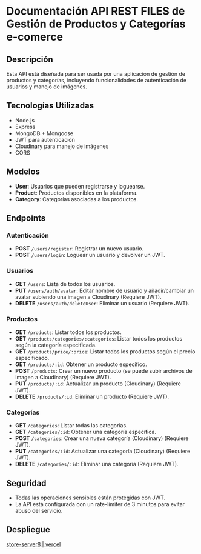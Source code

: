 # Documentación API REST FILES de Gestión de Productos y Categorías e-comerce

## Descripción

Esta API está diseñada para ser usada por una aplicación de gestión de productos y categorías, incluyendo funcionalidades de autenticación de usuarios y manejo de imágenes.

## Tecnologías Utilizadas

- Node.js
- Express
- MongoDB + Mongoose
- JWT para autenticación
- Cloudinary para manejo de imágenes
- CORS

## Modelos

- **User**: Usuarios que pueden registrarse y loguearse.
- **Product**: Productos disponibles en la plataforma.
- **Category**: Categorías asociadas a los productos.

## Endpoints

### Autenticación

- **POST** `/users/register`: Registrar un nuevo usuario.
- **POST** `/users/login`: Loguear un usuario y devolver un JWT.

### Usuarios

- **GET** `/users`: Lista de todos los usuarios.
- **PUT** `/users/auth/avatar`: Editar nombre de usuario y añadir/cambiar un avatar subiendo una imagen a Cloudinary (Requiere JWT).
- **DELETE** `/users/auth/deleteUser`: Eliminar un usuario (Requiere JWT).

### Productos

- **GET** `/products`: Listar todos los productos.
- **GET** `/products/categories/:categories`: Listar todos los productos según la categoría especificada.
- **GET** `/products/price/:price`: Listar todos los productos según el precio especificado.
- **GET** `/products/:id`: Obtener un producto específico.
- **POST** `/products`: Crear un nuevo producto (se puede subir archivos de imagen a Cloudinary) (Requiere JWT).
- **PUT** `/products/:id`: Actualizar un producto (Cloudinary) (Requiere JWT).
- **DELETE** `/products/:id`: Eliminar un producto (Requiere JWT).

### Categorías

- **GET** `/categories`: Listar todas las categorías.
- **GET** `/categories/:id`: Obtener una categoría específica.
- **POST** `/categories`: Crear una nueva categoría (Cloudinary) (Requiere JWT).
- **PUT** `/categories/:id`: Actualizar una categoría (Cloudinary) (Requiere JWT).
- **DELETE** `/categories/:id`: Eliminar una categoría (Requiere JWT).

## Seguridad

- Todas las operaciones sensibles están protegidas con JWT.
- La API está configurada con un rate-limiter de 3 minutos para evitar abuso del servicio.

## Despliegue

[store-server8 | vercel](https://store-server7.vercel.app/api/v1/)
